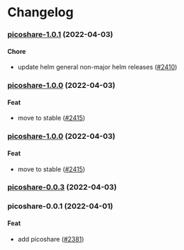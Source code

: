 # Changelog<br>


<a name="picoshare-1.0.1"></a>
### [picoshare-1.0.1](https://github.com/truecharts/apps/compare/picoshare-1.0.0...picoshare-1.0.1) (2022-04-03)

#### Chore

* update helm general non-major helm releases ([#2410](https://github.com/truecharts/apps/issues/2410))



<a name="picoshare-1.0.0"></a>
### [picoshare-1.0.0](https://github.com/truecharts/apps/compare/picoshare-0.0.3...picoshare-1.0.0) (2022-04-03)

#### Feat

* move to stable ([#2415](https://github.com/truecharts/apps/issues/2415))



<a name="picoshare-1.0.0"></a>
### [picoshare-1.0.0](https://github.com/truecharts/apps/compare/picoshare-0.0.3...picoshare-1.0.0) (2022-04-03)

#### Feat

* move to stable ([#2415](https://github.com/truecharts/apps/issues/2415))



<a name="picoshare-0.0.3"></a>
### [picoshare-0.0.3](https://github.com/truecharts/apps/compare/picoshare-0.0.2...picoshare-0.0.3) (2022-04-03)



<a name="picoshare-0.0.1"></a>
### picoshare-0.0.1 (2022-04-01)

#### Feat

* add picoshare ([#2381](https://github.com/truecharts/apps/issues/2381))
